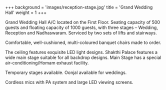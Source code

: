 +++
background = 'images/reception-stage.jpg'
title = 'Grand Wedding Hall'
weight = 1
+++

Grand Wedding Hall A/C located on the First Floor.
Seating capacity of 500 guests and floating capacity of 1000 guests,
with three stages – Wedding, Reception and Nadhaswaram. 
Serviced by two sets of lifts and stairways. 

Comfortable, well-cushioned, multi-coloured banquet chairs made to order.

The ceiling features exquisite LED light designs.
Shakthi Palace features a wide main stage suitable for all backdrop designs.
Main Stage has a special air-conditioning/Homam exhaust facility.

Temporary stages available. Oonjal available for weddings.

Cordless mics with PA system and large LED viewing screens.
